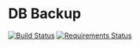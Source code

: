 # DB Backup
[![Build Status](https://api.travis-ci.org/nthienan/db-backup.svg?branch=master)](https://travis-ci.org/nthienan/db-backup) [![Requirements Status](https://requires.io/github/nthienan/db-backup/requirements.svg?branch=master)](https://requires.io/github/nthienan/db-backup/requirements/?branch=master)
